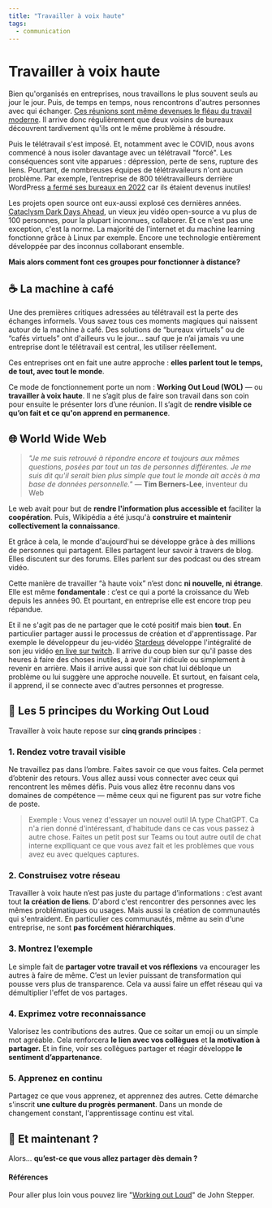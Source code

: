 ```yaml
---
title: "Travailler à voix haute"
tags: 
  - communication
---
```


# Travailler à voix haute

Bien qu'organisés en entreprises, nous travaillons le plus souvent seuls au jour le jour. Puis, de temps en temps, nous rencontrons d'autres personnes avec qui échanger. [Ces réunions sont même devenues le fléau du travail moderne](https://hbr.org/2017/07/stop-the-meeting-madness). Il arrive donc régulièrement que deux voisins de bureaux découvrent tardivement qu'ils ont le même problème à résoudre.

Puis le télétravail s'est imposé. Et, notamment avec le COVID, nous avons commencé à nous isoler davantage avec un télétravail "forcé". Les conséquences sont vite apparues : dépression, perte de sens, rupture des liens. Pourtant, de nombreuses équipes de télétravaileurs n'ont aucun problème. Par exemple, l’entreprise de 800 télétravailleurs derrière WordPress [a fermé ses bureaux en 2022](https://qz.com/1002655/the-company-behind-wordpress-is-closing-its-gorgeous-san-francisco-office-because-its-employees-never-show-up) car ils étaient devenus inutiles!

Les projets open source ont eux-aussi explosé ces dernières années. [Cataclysm Dark Days Ahead](https://cataclysmdda.org/), un vieux jeu vidéo open-source a vu plus de 100 personnes, pour la plupart inconnues, collaborer. Et ce n'est pas une exception, c'est la norme. La majorité de l'internet et du machine learning fonctionne grâce à Linux par exemple. Encore une technologie entièrement développée par des inconnus collaborant ensemble.

**Mais alors comment font ces groupes pour fonctionner à distance?**

## ☕ La machine à café

Une des premières critiques adressées au télétravail est la perte des échanges informels. Vous savez tous ces moments magiques qui naissent autour de la machine à café. Des solutions de “bureaux virtuels” ou de “cafés virtuels” ont d'ailleurs vu le jour... sauf que je n’ai jamais vu une entreprise dont le télétravail est central, les utiliser réellement.

Ces entreprises ont en fait une autre approche : **elles parlent tout le temps, de tout, avec tout le monde**.

Ce mode de fonctionnement porte un nom : **Working Out Loud (WOL)** — ou **travailler à voix haute**. Il ne s’agit plus de faire son travail dans son coin pour ensuite le présenter lors d’une réunion. Il s’agit de **rendre visible ce qu’on fait et ce qu'on apprend en permanence**.

## 🌐 World Wide Web

> _"Je me suis retrouvé à répondre encore et toujours aux mêmes questions, posées par tout un tas de personnes différentes. Je me suis dit qu'il serait bien plus simple que tout le monde ait accès à ma base de données personnelle."_ — **Tim Berners-Lee**, inventeur du Web

Le web avait pour but de **rendre l'information plus accessible et** faciliter la **coopération**. Puis, Wikipédia a été jusqu'à **construire et maintenir collectivement la connaissance**.

Et grâce à cela, le monde d'aujourd'hui se développe grâce à des millions de personnes qui partagent. Elles partagent leur savoir à travers de blog. Elles discutent sur des forums. Elles parlent sur des podcast ou des stream vidéo.

Cette manière de travailler “à haute voix” n’est donc **ni nouvelle, ni étrange**. Elle est même **fondamentale** : c’est ce qui a porté la croissance du Web depuis les années 90. Et pourtant, en entreprise elle est encore trop peu répandue.

Et il ne s'agit pas de ne partager que le coté positif mais bien **tout**. En particulier partager aussi le processus de création et d'apprentissage. Par exemple le développeur du jeu-vidéo [Stardeus](https://store.steampowered.com/app/1380910/Stardeus/) développe l'intégralité de son jeu vidéo [en live sur twitch](https://www.twitch.tv/directory/category/stardeus?lang=fr). Il arrive du coup bien sur qu'il passe des heures à faire des choses inutiles, à avoir l'air ridicule ou simplement à revenir en arrière. Mais il arrive aussi que son chat lui débloque un problème ou lui suggère une approche nouvelle. Et surtout, en faisant cela, il apprend, il se connecte avec d'autres personnes et progresse.

## 🔑 Les 5 principes du Working Out Loud

Travailler à voix haute repose sur **cinq grands principes** :

### 1. **Rendez votre travail visible**

Ne travaillez pas dans l’ombre. Faites savoir ce que vous faites. Cela permet d’obtenir des retours. Vous allez aussi vous connecter avec ceux qui rencontrent les mêmes défis. Puis vous allez être reconnu dans vos domaines de compétence — même ceux qui ne figurent pas sur votre fiche de poste.

> Exemple : Vous venez d'essayer un nouvel outil IA type ChatGPT. Ca n'a rien donné d'intéressant, d'habitude dans ce cas vous passez à autre chose. Faites un petit post sur Teams ou tout autre outil de chat interne explliquant ce que vous avez fait et les problèmes que vous avez eu avec quelques captures.

### 2. **Construisez votre réseau**

Travailler à voix haute n’est pas juste du partage d’informations : c’est avant tout **la création de liens**. D'abord c'est rencontrer des personnes avec les mêmes problématiques ou usages. Mais aussi la création de communautés qui s'entraident. En particulier ces communautés, même au sein d'une entreprise, ne sont **pas forcément hiérarchiques**.

### 3. **Montrez l’exemple**

Le simple fait de **partager votre travail et vos réflexions** va encourager les autres à faire de même. C’est un levier puissant de transformation qui pousse vers plus de transparence. Cela va aussi faire un effet réseau qui va démultiplier l'effet de vos partages.

### 4. **Exprimez votre reconnaissance**

Valorisez les contributions des autres. Que ce soitar un emoji ou un simple mot agréable. Cela renforcera **le lien avec vos collègues** et **la motivation à partager.** Et in fine, voir ses collègues partager et réagir développe **le sentiment d’appartenance**.

### 5. **Apprenez en continu**

Partagez ce que vous apprenez, et apprennez des autres. Cette démarche s'inscrit **une culture du progrès permanent**. Dans un monde de changement constant, l'apprentissage continu est vital.

## 🎯 Et maintenant ?

Alors… **qu’est-ce que vous allez partager dès demain ?**


#### Références 
Pour aller plus loin vous pouvez lire "[Working out Loud](https://www.amazon.fr/Working-Out-Loud-Connections-Fulfilling-ebook/dp/B085D89KWT/)" de John Stepper.